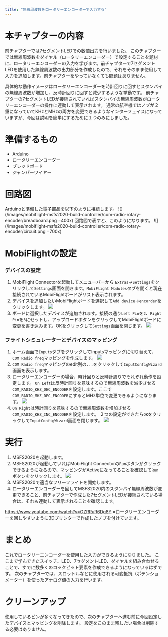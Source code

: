 ```yaml
---
title: "無線周波数をロータリーエンコーダーで入力する"
---
```


# 本チャプターの内容
前チャプターでは7セグメントLEDでの数値出力を行いました。
このチャプターでは無線周波数をダイヤル（ロータリーエンコーダー）で設定することを題材に、ロータリーエンコーダーの入力を学びます。前チャプターで7セグメントLEDを使用した無線周波数の出力部分を作成したので、それをそのまま使用して入力を追加します。前チャプターをやっていなくても問題はありません。

具体的な動作イメージはロータリーエンコーダーを時計回りに回すとスタンバイの無線周波数が増加し、反時計回りに回すと減少するような挙動です。
前チャプターの7セグメントLEDが接続されていればスタンバイの無線周波数がロータリーエンコーダーの操作に連動して表示されます。
通常の航空機ではノブが２重になっていてKHzとMHzの両方を変更できるようなインターフェイスになっていますが、今回は説明を簡単にするために１つのみにしました。

# 準備するもの
- Arduino
- ロータリーエンコーダー
- ブレッドボード
- ジャンパーワイヤー

# 回路図
Arduinoと準備した電子部品を以下のように接続します。
![](/images/mobiflight-msfs2020-build-controller/com-radio-rotary-encoder/breadboard.png =400x)
回路図で表すと、このようになります。
![](/images/mobiflight-msfs2020-build-controller/com-radio-rotary-encoder/circuit.png =700x)

# MobiFlightの設定
### デバイスの設定
1. MobiFlight Connectorを起動してメニューバーから `Extras`→`Settings`をクリックして`Settings`画面を開きます。`MobiFlight Modules`タブを開くと現在接続されているMobiFlightボードがリスト表示されます。
1. デバイスを追加したいMobiFlightボードを選択して`Add device`→`encorder`をクリックします。
![](/images/mobiflight-msfs2020-build-controller/com-radio-rotary-encoder/1.png)
1. ボードに選択したデバイスが追加されます。接続の通り`Left Pin`を`2`、`Right Pin`を`3`にセットし、アップロードボタンをクリックしてMobiFlightボードに変更を書き込みます。OKをクリックして`Settings`画面を閉じます。
![](/images/mobiflight-msfs2020-build-controller/com-radio-rotary-encoder/2.png)

### フライトシミュレーターとデバイスのマッピング
1. ホーム画面で`Inputs`タブをクリックしてInputsマッピングに切り替えて、`COM Radio freq`マッピングを作成します。
![](/images/mobiflight-msfs2020-build-controller/com-radio-rotary-encoder/101.png)
1. `COM Radio freq`マッピングのedit列の`...`をクリックして`InputConfigWizard`画面を表示します。
1. ロータリーエンコーダーの場合、時計回りと反時計周りでそれぞれ動作を設定します。
`On Left`は反時計回りを意味するので無線周波数を減少させる`COM_RADIO_KHZ_DEC_ENCODER`を設定します。ここで`COM_RADIO_MHZ_DEC_ENCODER`にするとMHz単位で変更できるようになります。
![](/images/mobiflight-msfs2020-build-controller/com-radio-rotary-encoder/102.png)
1. `On Right`は時計回りを意味するので無線周波数を増加させる`COM_RADIO_KHZ_INC_ENCODER`を設定します。
２つの設定ができたら`OK`をクリックして`InputConfigWizard`画面を閉じます。
![](/images/mobiflight-msfs2020-build-controller/com-radio-rotary-encoder/103.png)

# 実行
1. MSFS2020を起動します。
1. MSFS2020が起動していればMobiFlight Connectorの`Run`ボタンがクリックできるようになるので、マッピングがActiveになってることを確認して`Run`ボタンをクリックします。
![](/images/mobiflight-msfs2020-build-controller/com-radio-rotary-encoder/201.png)
1. MSFS2020で適当なフリーフライトを開始します。
1. ロータリーエンコーダーを回してMSFS2020内のスタンバイ無線周波数が変更できること、前チャプターで作成した7セグメントLEDが接続されている場合は、それも連動して表示されることを確認します。

https://www.youtube.com/watch?v=OZRRuR6Dq8Y
※ロータリーエンコーダーを回しやすいように3Dプリンターで作成したノブを付けています。

# まとめ
これでロータリーエンコーダーを使用した入力ができるようになりました。
ここまで学んできたスイッチ、LED、7セグメントLED、ダイヤルを組み合わせることで、すでに数多くのコックピット要素を作成できるようになっているはずです。
次のチャプターでは、スロットルなどに使用される可変抵抗（ポテンショメーター）を使ったアナログ値の入力を行います。

# クリーンアップ
使用しているピンが多くなってきたので、次のチャプターへ進む前に今回設定したデバイスとマッピングを削除します。
設定をこのまま残したい場合は削除する必要はありません。
